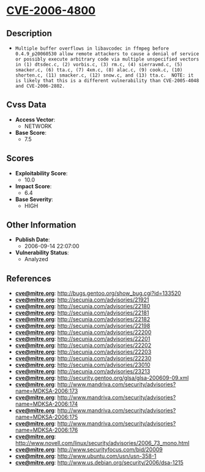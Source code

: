 
# [CVE-2006-4800](http://bugs.gentoo.org/show_bug.cgi?id=133520)

## Description

- `Multiple buffer overflows in libavcodec in ffmpeg before 0.4.9_p20060530 allow remote attackers to cause a denial of service or possibly execute arbitrary code via multiple unspecified vectors in (1) dtsdec.c, (2) vorbis.c, (3) rm.c, (4) sierravmd.c, (5) smacker.c, (6) tta.c, (7) 4xm.c, (8) alac.c, (9) cook.c, (10) shorten.c, (11) smacker.c, (12) snow.c, and (13) tta.c.  NOTE: it is likely that this is a different vulnerability than CVE-2005-4048 and CVE-2006-2802.`

## Cvss Data

- **Access Vector**:
  - NETWORK
- **Base Score**:
  - 7.5

## Scores

- **Exploitability Score**:
  - 10.0
- **Impact Score**:
  - 6.4
- **Base Severity**:
  - HIGH

## Other Information

- **Publish Date**:
  - 2006-09-14 22:07:00
- **Vulnerability Status**:
  - Analyzed

## References

- **cve@mitre.org**: http://bugs.gentoo.org/show_bug.cgi?id=133520
- **cve@mitre.org**: http://secunia.com/advisories/21921
- **cve@mitre.org**: http://secunia.com/advisories/22180
- **cve@mitre.org**: http://secunia.com/advisories/22181
- **cve@mitre.org**: http://secunia.com/advisories/22182
- **cve@mitre.org**: http://secunia.com/advisories/22198
- **cve@mitre.org**: http://secunia.com/advisories/22200
- **cve@mitre.org**: http://secunia.com/advisories/22201
- **cve@mitre.org**: http://secunia.com/advisories/22202
- **cve@mitre.org**: http://secunia.com/advisories/22203
- **cve@mitre.org**: http://secunia.com/advisories/22230
- **cve@mitre.org**: http://secunia.com/advisories/23010
- **cve@mitre.org**: http://secunia.com/advisories/23213
- **cve@mitre.org**: http://security.gentoo.org/glsa/glsa-200609-09.xml
- **cve@mitre.org**: http://www.mandriva.com/security/advisories?name=MDKSA-2006:173
- **cve@mitre.org**: http://www.mandriva.com/security/advisories?name=MDKSA-2006:174
- **cve@mitre.org**: http://www.mandriva.com/security/advisories?name=MDKSA-2006:175
- **cve@mitre.org**: http://www.mandriva.com/security/advisories?name=MDKSA-2006:176
- **cve@mitre.org**: http://www.novell.com/linux/security/advisories/2006_73_mono.html
- **cve@mitre.org**: http://www.securityfocus.com/bid/20009
- **cve@mitre.org**: http://www.ubuntu.com/usn/usn-358-1
- **cve@mitre.org**: http://www.us.debian.org/security/2006/dsa-1215

